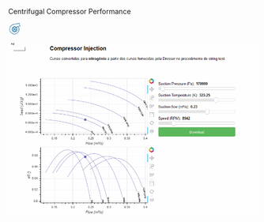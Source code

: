 Centrifugal Compressor Performance

<img src="docs/ccp.PNG" alt="drawing" style="width: 30px;"/>

![Alt Text](docs/ccp.fig.gif)